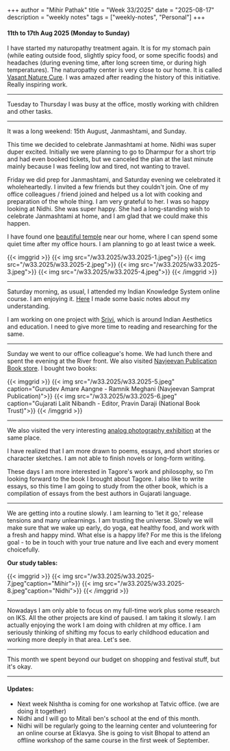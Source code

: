 +++
author = "Mihir Pathak"
title = "Week 33/2025"
date = "2025-08-17"
description = "weekly notes"
tags = ["weekly-notes", "Personal"]
+++


#### 11th to 17th Aug 2025 (Monday to Sunday)

I have started my naturopathy treatment again. It is for my stomach pain (while eating outside food, slightly spicy food, or some specific foods) and headaches (during evening time, after long screen time, or during high temperatures). The naturopathy center is very close to our home. It is called [Vasant Nature Cure](https://vasantnaturecurehospital.com/). I was amazed after reading the history of this initiative. Really inspiring work.

---

Tuesday to Thursday I was busy at the office, mostly working with children and other tasks.

---

It was a long weekend: 15th August, Janmashtami, and Sunday.

This time we decided to celebrate Janmashtami at home. Nidhi was super duper excited. Initially we were planning to go to Dharmpur for a short trip and had even booked tickets, but we canceled the plan at the last minute mainly because I was feeling low and tired, not wanting to travel.

Friday we did prep for Janmashtami, and Saturday evening we celebrated it wholeheartedly. I invited a few friends but they couldn't join. One of my office colleagues / friend joined and helped us a lot with cooking and preparation of the whole thing. I am very grateful to her. I was so happy looking at Nidhi. She was super happy. She had a long-standing wish to celebrate Janmashtami at home, and I am glad that we could make this happen.

I have found one [beautiful temple](https://ahmedabad.chinmayamission.com/our-centre/) near our home, where I can spend some quiet time after my office hours. I am planning to go at least twice a week.

{{< imggrid >}}
{{< img src="/w33.2025/w33.2025-1.jpeg">}}
{{< img src="/w33.2025/w33.2025-2.jpeg">}}
{{< img src="/w33.2025/w33.2025-3.jpeg">}}
{{< img src="/w33.2025/w33.2025-4.jpeg">}}
{{< /imggrid >}}

---

Saturday morning, as usual, I attended my Indian Knowledge System online course. I am enjoying it. [Here](blog/iks/) I made some basic notes about my understanding.

I am working on one project with [Srivi](https://www.sriviliveshere.com/), which is around Indian Aesthetics and education. I need to give more time to reading and researching for the same.

---

Sunday we went to our office colleague's home. We had lunch there and spent the evening at the River front. We also visited [Navjeevan Publication Book store](https://www.instagram.com/navajivantrust/?hl=en). I bought two books:

{{< imggrid >}}
{{< img src="/w33.2025/w33.2025-5.jpeg" caption="Gurudev Amare Aangne - Ramnik Meghani (Navjeevan Samprat Publication)">}}
{{< img src="/w33.2025/w33.2025-6.jpeg" caption="Gujarati Lalit Nibandh - Editor, Pravin Daraji (National Book Trust)">}}
{{< /imggrid >}}

---

We also visited the very interesting [analog photography exhibition](https://www.instagram.com/reel/DNfxMKkv7Vc/?utm_source=ig_web_copy_link&igsh=MzRlODBiNWFlZA==) at the same place.

I have realized that I am more drawn to poems, essays, and short stories or character sketches. I am not able to finish novels or long-form writing.

These days I am more interested in Tagore's work and philosophy, so I'm looking forward to the book I brought about Tagore. I also like to write essays, so this time I am going to study from the other book, which is a compilation of essays from the best authors in Gujarati language.

---

We are getting into a routine slowly. I am learning to 'let it go,' release tensions and many unlearnings. I am trusting the universe. Slowly we will make sure that we wake up early, do yoga, eat healthy food, and work with a fresh and happy mind. What else is a happy life? For me this is the lifelong goal - to be in touch with your true nature and live each and every moment choicefully.

**Our study tables:**

{{< imggrid >}}
{{< img src="/w33.2025/w33.2025-7.jpeg"caption="Mihir">}}
{{< img src="/w33.2025/w33.2025-8.jpeg"caption="Nidhi">}}
{{< /imggrid >}}

---

Nowadays I am only able to focus on my full-time work plus some research on IKS. All the other projects are kind of paused. I am taking it slowly. I am actually enjoying the work I am doing with children at my office. I am seriously thinking of shifting my focus to early childhood education and working more deeply in that area. Let's see.

---

This month we spent beyond our budget on shopping and festival stuff, but it's okay.

---

#### Updates:

- Next week Nishtha is coming for one workshop at Tatvic office. (we are doing it together)
- Nidhi and I will go to Mitali ben's school at the end of this month.
- Nidhi will be regularly going to the learning center and volunteering for an online course at Eklavya. She is going to visit Bhopal to attend an offline workshop of the same course in the first week of September.